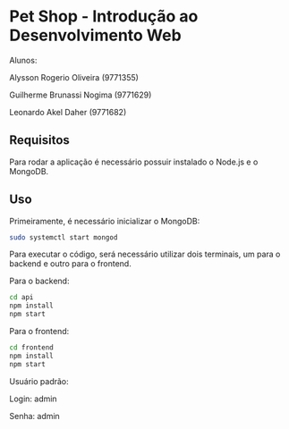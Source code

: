 # Pet Shop - Introdução ao Desenvolvimento Web

Alunos:

Alysson Rogerio Oliveira (9771355)

Guilherme Brunassi Nogima (9771629)

Leonardo Akel Daher (9771682)

## Requisitos

Para rodar a aplicação é necessário possuir instalado o Node.js e o MongoDB.

## Uso
Primeiramente, é necessário inicializar o MongoDB:
```bash
sudo systemctl start mongod	
```
Para executar o código, será necessário utilizar dois terminais, um para o backend e outro para o frontend.

Para o backend:

```bash
cd api
npm install
npm start	
```

Para o frontend:
```bash
cd frontend
npm install
npm start	
```

Usuário padrão:

Login: admin

Senha: admin

